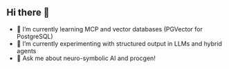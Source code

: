 ## Hi there 👋

- 🌱 I’m currently learning MCP and vector databases (PGVector for PostgreSQL)
- 🔭 I’m currently experimenting with structured output in LLMs and hybrid agents
- 💬 Ask me about neuro-symbolic AI and procgen!

<!--
**lud77/lud77** is a ✨ _special_ ✨ repository because its `README.md` (this file) appears on your GitHub profile.

Here are some ideas to get you started:

- 🔭 I’m currently working on ...
- 🌱 I’m currently learning ...
- 👯 I’m looking to collaborate on ...
- 🤔 I’m looking for help with ...
- 💬 Ask me about ...
- 📫 How to reach me: ...
- 😄 Pronouns: ...
- ⚡ Fun fact: ...
-->
